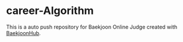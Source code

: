 # career-Algorithm
This is a auto push repository for Baekjoon Online Judge created with [BaekjoonHub](https://github.com/BaekjoonHub/BaekjoonHub).

